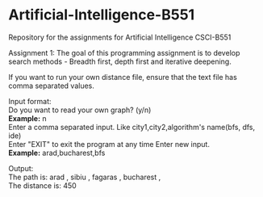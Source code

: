 # Artificial-Intelligence-B551

Repository for the assignments for Artificial Intelligence CSCI-B551  
  
Assignment 1: The goal of this programming assignment is to develop search methods - Breadth first, depth first and iterative deepening.  

If you want to run your own distance file, ensure that the text file has comma separated values.   

Input format:  
Do you want to read your own graph? (y/n)  
**Example:** n  
Enter a comma separated input. Like city1,city2,algorithm's name(bfs, dfs, ide)  
Enter "EXIT" to exit the program at any time
Enter new input.   
**Example:** arad,bucharest,bfs  
  
Output:  
The path is: arad , sibiu , fagaras , bucharest ,   
The distance is: 450  

